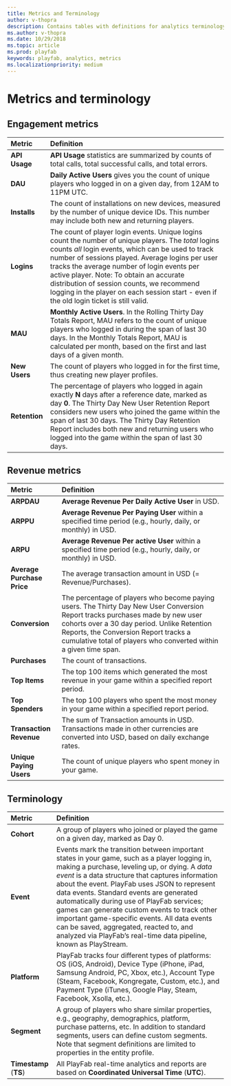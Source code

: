 ```yaml
---
title: Metrics and Terminology
author: v-thopra
description: Contains tables with definitions for analytics terminology, engagement metrics, and revenue metrics.
ms.author: v-thopra
ms.date: 10/29/2018
ms.topic: article
ms.prod: playfab
keywords: playfab, analytics, metrics
ms.localizationpriority: medium
---
```


# Metrics and terminology

## Engagement metrics

| Metric                  | Definition                                                                                             |
| :-----------------------| :------------------------------------------------------------------------------------------------------|
| **API Usage**               | **API Usage** statistics are summarized by counts of total calls, total successful calls, and total errors.    |
| **DAU**                     | **Daily Active Users** gives you the count of unique players who logged in on a given day, from 12AM to 11PM UTC.   |
| **Installs**                | The count of installations on new devices, measured by the number of unique device IDs. This number may include both new and returning players.        |
| **Logins**                  | The count of player login events. Unique logins count the number of unique players. The *total* logins counts *all* login events, which can be used to track number of sessions played. Average logins per user tracks the average number of login events per active player.  Note: To obtain an accurate distribution of session counts, we recommend logging in the player on each session start - even if the old login ticket is still valid.   |
| **MAU**                     | **Monthly Active Users**. In the Rolling Thirty Day Totals Report, MAU refers to the count of unique players who logged in during the span of last 30 days. In the Monthly Totals Report, MAU is calculated per month, based on the first and last days of a given month.             |
| **New Users**               | The count of players who logged in for the first time, thus creating new player profiles.              |
| **Retention**               | The percentage of players who logged in again exactly **N** days after a reference date, marked as day **0**. The Thirty Day New User Retention Report considers new users who joined the game within the span of last 30 days. The Thirty Day Retention Report includes both new and returning users who logged into the game within the span of last 30 days.   |

## Revenue metrics

| Metric                  | Definition                                                                                             |
| :-----------------------| :------------------------------------------------------------------------------------------------------|
| **ARPDAU**                  | **Average Revenue Per Daily Active User** in USD.
| **ARPPU**                   | **Average Revenue Per Paying User** within a specified time period (e.g., hourly, daily, or monthly) in USD.
| **ARPU**                    | **Average Revenue Per active User** within a specified time period (e.g., hourly, daily, or monthly) in USD.
| **Average Purchase Price**  | The average transaction amount in USD (= Revenue/Purchases).
| **Conversion**              | The percentage of players who become paying users. The Thirty Day New User Conversion Report tracks purchases made by new user cohorts over a 30 day period. Unlike Retention Reports, the Conversion Report tracks a cumulative total of players who converted within a given time span.
| **Purchases**               | The count of transactions.
| **Top Items**               | The top 100 items which generated the most revenue in your game within a specified report period.
| **Top Spenders**            | The top 100 players who spent the most money in your game within a specified report period.
| **Transaction Revenue**     | The sum of Transaction amounts in USD. Transactions made in other currencies are converted into USD, based on daily exchange rates.
| **Unique Paying Users**     | The count of unique players who spent money in your game.

## Terminology

| Metric               | Definition                                                                                             |
| :--------------------| :------------------------------------------------------------------------------------------------------|
| **Cohort**               | A group of players who joined or played the game on a given day, marked as Day 0.
| **Event**                | Events mark the transition between important states in your game, such as a player logging in, making a purchase, leveling up, or dying. A *data event* is a data structure that captures information about the event. PlayFab uses JSON to represent data events. Standard events are generated automatically during use of PlayFab services; games can generate custom events to track other important game-specific events. All data events can be saved, aggregated, reacted to, and analyzed via PlayFab’s real-time data pipeline, known as PlayStream.
| **Platform**             | PlayFab tracks four different types of platforms: OS (iOS, Android), Device Type (iPhone, iPad, Samsung Android, PC, Xbox, etc.), Account Type (Steam, Facebook, Kongregate, Custom, etc.), and Payment Type (iTunes, Google Play, Steam, Facebook, Xsolla, etc.).
| **Segment**              | A group of players who share similar properties, e.g., geography, demographics, platform, purchase patterns, etc. In addition to standard segments, users can define custom segments. Note that segment definitions are limited to properties in the entity profile.
| **Timestamp** (**TS**)       | All PlayFab real-time analytics and reports are based on **Coordinated Universal Time** (**UTC**).
